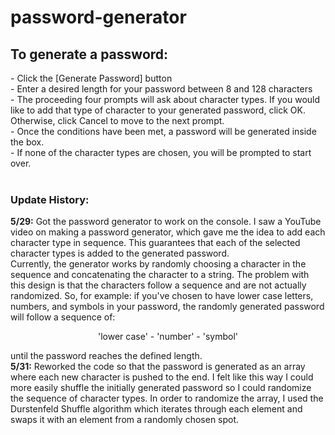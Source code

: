 # password-generator
<h2>To generate a password:</h2>
    - Click the [Generate Password] button <br>
    - Enter a desired length for your password between 8 and 128 characters <br>
    - The proceeding four prompts will ask about character types. If you would like 
      to add that type of character to your generated password, click OK. Otherwise, 
      click Cancel to move to the next prompt. <br>
    - Once the conditions have been met, a password will be generated inside the box. <br>
    - If none of the character types are chosen, you will be prompted to start over. <br>
    
<br>
<h3>Update History:</h3>
<b>5/29:</b> Got the password generator to work on the console. I saw a YouTube video
      on making a password generator, which gave me the idea to add each character type
      in sequence. This guarantees that each of the selected character types is added
      to the generated password. <br>
      Currently, the generator works by randomly choosing a character in the sequence
      and concatenating the character to a string. The problem with this design is that
      the characters follow a sequence and are not actually randomized. So, for example:
      if you've chosen to have lower case letters, numbers, and symbols in your password,
      the randomly generated password will follow a sequence of: <br> 
      
<p align="center">
'lower case' - 'number' - 'symbol'
</p>
      until the password reaches the defined length.

<br>
<b>5/31:</b> Reworked the code so that the password is generated as an array where each 
      new character is pushed to the end. I felt like this way I could more easily shuffle
      the initially generated password so I could randomize the sequence of character types.
      In order to randomize the array, I used the Durstenfeld Shuffle algorithm which
      iterates through each element and swaps it with an element from a randomly chosen spot.